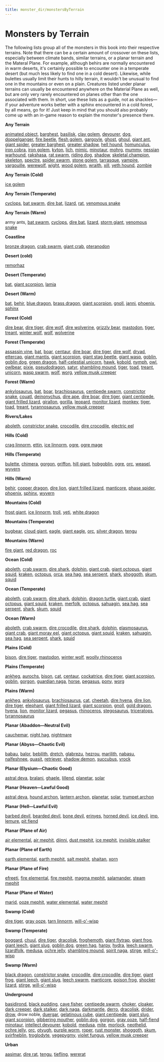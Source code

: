 ```yaml
---
title: monster_dir/monstersByTerrain
---
```

# Monsters by Terrain

The following lists group all of the monsters in this book into their respective terrains. Note that there can be a certain amount of crossover on these lists, especially between climate bands, similar terrains, or a planar terrain and the Materal Plane. For example, although behirs are normally encountered in warm deserts, it's certainly possible to encounter one in a temperate desert (but much less likely to find one in a cold desert). Likewise, while bulettes usually limit their hunts to hilly terrain, it wouldn't be unusual to find one in the mountains or even on a plain. Creatures listed under planar terrains can usually be encountered anywhere on the Material Plane as well, but are only very rarely encountered on planes other than the one associated with them. In short, use these lists as a guide, not as shackles—if your adventure works better with a sphinx encountered in a cold forest, by all means, go for it! Just keep in mind that you should also probably come up with an in-game reason to explain the monster's presence there.

**Any Terrain**

[animated object](animatedObject#_animated-object), [barghest](barghest#_barghest), [basilisk](basilisk#_basilisk), [clay golem](golem#_golem-clay), [devourer](devourer#_devourer), [dog](dog#_dog), [doppelganger](doppelganger#_doppelganger), [fire beetle](beetle#_beetle-fire), [flesh golem](golem#_golem-flesh), [gargoyle](gargoyle#_gargoyle), [ghost](ghost#_ghost), [ghoul](ghoul#_ghoul), [giant ant](ant#_ant-giant), [giant spider](spider#_spider-giant), [greater barghest](barghest#_greater-barghest), [greater shadow](shadow#_shadow-greater), [hell hound](hellHound#_hell-hound), [homunculus](homunculus#_homunculus), [iron cobra](ironCobra#_iron-cobra), [iron golem](golem#_golem-iron), [kyton](kyton#_kyton), [lich](lich#_lich), [mimic](mimic#_mimic), [minotaur](minotaur#_minotaur), [mohrg](mohrg#_mohrg), [mummy](mummy#_mummy), [nessian warhound](hellHound#_hell-hound-nessian), [rakshasa](rakshasa#_rakshasa), [rat swarm](rat#_rat-swarm), [riding dog](dog#_dog-riding), [shadow](shadow#_shadow), [skeletal champion](skeletalChampion#_skeletal-champion), [skeleton](skeleton#_skeleton), [spectre](spectre#_spectre), [spider swarm](spider#_spider-swarm), [stone golem](golem#_golem-stone), [tarrasque](tarrasque#_tarrasque), [vampire](vampire#_vampire), [vargouille](vargouille#_vargouille), [werewolf](lycanthrope#_lycanthrope-werewolf), [wight](wight#_wight), [wood golem](golem#_golem-wood), [wraith](wraith#_wraith), [xill](xill#_xill), [yeth hound](yethHound#_yeth-hound), [zombie](zombie#_zombie)

**Any Terrain (Cold)**

[ice golem](golem#_golem-ice)

**Any Terrain (Temperate)**

[cyclops](cyclops#_cyclops), [bat swarm](bat#_bat-swarm), [dire bat](bat#_bat-dire), [lizard](familiar#_lizard), [rat](familiar#_rat), [venomous snake](snake#_snake-venomous)

**Any Terrain (Warm)**

army ants, [bat swarm](bat#_bat-swarm), [cyclops](cyclops#_cyclops), [dire bat](bat#_bat-dire), [lizard](familiar#_lizard), [storm giant](giant#_giant-storm), [venomous snake](snake#_snake-venomous)

**Coastline**

[bronze dragon](dragon#_metallic-dragon-bronze), [crab swarm](crab#_crab-swarm), [giant crab](crab#_crab-giant), [pteranodon](dinosaur#_dinosaur-pteranodon)

**Desert (cold)**

[remorhaz](remorhaz#_remorhaz)

**Desert (Temperate)**

[bat](familiar#_bat), [giant scorpion](scorpion#_scorpion-giant), [lamia](lamia#_lamia)

**Desert (Warm)**

[bat](familiar#_bat), [behir](behir#_behir), [blue dragon](dragon#_chromatic-dragon-blue), [brass dragon](dragon#_metallic-dragon-brass), [giant scorpion](scorpion#_scorpion-giant), [gnoll](gnoll#_gnoll), [janni](genie#_genie-janni), [phoenix](phoenix#_phoenix), [sphinx](sphinx#_sphinx)

**Forest (Cold)**

[dire bear](bear#_bear-dire), [dire tiger](tiger#_tiger-dire), [dire wolf](wolf#_wolf-dire), [dire wolverine](wolverine#_wolverine-dire), [grizzly bear](bear#_bear-grizzly), [mastodon](elephant#_elephant-mastodon), [tiger](tiger#_tiger), [treant](treant#_treant), [winter wolf](worg#_worg-winter-wolf), [wolf](wolf#_wolf), [wolverine](wolverine#_wolverine)

**Forest (Temperate)**

[assassin vine](assassinVine#_assassin-vine), [bat](familiar#_bat), [boar](boar#_boar), [centaur](centaur#_centaur), [dire boar](boar#_boar-dire), [dire tiger](tiger#_tiger-dire), [dire wolf](wolf#_wolf-dire), [dryad](dryad#_dryad), [ettercap](ettercap#_ettercap), [giant mantis](mantis#_mantis-giant), [giant scorpion](scorpion#_scorpion-giant), [giant stag beetle](beetle#_beetle-giant), [giant wasp](wasp#_wasp-giant), [goblin](goblin#_goblin), [goblin dog](goblinDog#_goblin-dog), [green dragon](dragon#_chromatic-dragon-green), [half-celestial unicorn](halfCelestial#_half-celestial), [hawk](familiar#_hawk), [kobold](kobold#_kobold), [nymph](nymph#_nymph), [owl](familiar#_owl), [owlbear](owlbear#_owlbear), [pixie](pixie#_pixie), [pseudodragon](pseudodragon#_pseudodragon), [satyr](satyr#_satyr), [shambling mound](shamblingMound#_shambling-mound), [tiger](tiger#_tiger), [toad](familiar#_toad), [treant](treant#_treant), [unicorn](unicorn#_unicorn), [wasp swarm](wasp#_wasp-swarm), [wolf](wolf#_wolf), [worg](worg#_worg), [yellow musk creeper](yellowMuskCreeper#_yellow-musk-creeper)

**Forest (Warm)**

[ankylosaurus](dinosaur#_dinosaur-ankylosaurus), [bat](familiar#_bat), [boar](boar#_boar), [brachiosaurus](dinosaur#_dinosaur-brachiosaurus), [centipede swarm](centipede#_centipede-swarm), [constrictor snake](snake#_snake-constrictor), [couatl](couatl#_couatl), [deinonychus](dinosaur#_dinosaur-deinonychus), [dire ape](ape#_ape-dire), [dire boar](boar#_boar-dire), [dire tiger](tiger#_tiger-dire), [giant centipede](centipede#_centipede-giant), [giant frilled lizard](lizard#_lizard-giant-frilled), [girallon](girallon#_girallon), [gorilla](ape#_ape-gorilla), [leopard](cat#_cat-leopard), [monitor lizard](lizard#_lizard-monitor), [monkey](familiar#_monkey), [tiger](tiger#_tiger), [toad](familiar#_toad), [treant](treant#_treant), [tyrannosaurus](dinosaur#_dinosaur-tyrannosaurus), [yellow musk creeper](yellowMuskCreeper#_yellow-musk-creeper)

**Rivers/Lakes**

[aboleth](aboleth#_aboleth), [constrictor snake](snake#_snake-constrictor), [crocodile](crocodile#_crocodile), [dire crocodile](crocodile#_crocodile-dire), [electric eel](eel#_eel-electric)

**Hills (Cold)**

[crag linnorm](linnorm#_linnorm-crag), [ettin](ettin#_ettin), [ice linnorm](linnorm#_linnorm-ice), [ogre](ogre#_ogre), [ogre mage](oni#_oni-ogre-mage)

**Hills (Temperate)**

[bulette](bulette#_bulette), [chimera](chimera#_chimera), [gorgon](gorgon#_gorgon), [griffon](griffon#_griffon), [hill giant](giant#_giant-hill), [hobgoblin](hobgoblin#_hobgoblin), [ogre](ogre#_ogre), [orc](orc#_orc), [weasel](familiar#_weasel), [wyvern](wyvern#_wyvern)

**Hills (Warm)**

[behir](behir#_behir), [copper dragon](dragon#_metallic-dragon-copper), [dire lion](lion#_lion-dire), [giant frilled lizard](lizard#_lizard-giant-frilled), [manticore](manticore#_manticore), [phase spider](phaseSpider#_phase-spider), [phoenix](phoenix#_phoenix), [sphinx](sphinx#_sphinx), [wyvern](wyvern#_wyvern)

**Mountains (Cold)**

[frost giant](giant#_giant-frost), [ice linnorm](linnorm#_linnorm-ice), [troll](troll#_troll), [yeti](yeti#_yeti), [white dragon](dragon#_chromatic-dragon-white)

**Mountains (Temperate)**

[bugbear](bugbear#_bugbear), [cloud giant](giant#_giant-cloud), [eagle](eagle#_eagle), [giant eagle](eagle#_eagle-giant), [orc](orc#_orc), [silver dragon](dragon#_metallic-dragon-silver), [tengu](tengu#_tengu)

**Mountains (Warm)**

[fire giant](giant#_giant-fire), [red dragon](dragon#_chromatic-dragon-red), [roc](roc#_roc)

**Ocean (Cold)**

[aboleth](aboleth#_aboleth), [crab swarm](crab#_crab-swarm), [dire shark](shark#_shark-dire), [dolphin](dolphin#_dolphin), [giant crab](crab#_crab-giant), [giant octopus](octopus#_octopus-giant), [giant squid](squid#_squid-giant), [kraken](kraken#_kraken), [octopus](octopus#_octopus), [orca](dolphin#_dolphin-orca), [sea hag](seaHag#_sea-hag), [sea serpent](seaSerpent#_sea-serpent), [shark](shark#_shark), [shoggoth](shoggoth#_shoggoth), [skum](skum#_skum), [squid](squid#_squid)

**Ocean (Temperate)**

[aboleth](aboleth#_aboleth), [crab swarm](crab#_crab-swarm), [dire shark](shark#_shark-dire), [dolphin](dolphin#_dolphin), [dragon turtle](dragonTurtle#_dragon-turtle), [giant crab](crab#_crab-giant), [giant octopus](octopus#_octopus-giant), [giant squid](squid#_squid-giant), [kraken](kraken#_kraken), [merfolk](merfolk#_merfolk), [octopus](octopus#_octopus), [sahuagin](sahuagin#_sahuagin), [sea hag](seaHag#_sea-hag), [sea serpent](seaSerpent#_sea-serpent), [shark](shark#_shark), [skum](skum#_skum), [squid](squid#_squid)

**Ocean (Warm)**

[aboleth](aboleth#_aboleth), [crab swarm](crab#_crab-swarm), [dire crocodile](crocodile#_crocodile-dire), [dire shark](shark#_shark-dire), [dolphin](dolphin#_dolphin), [elasmosaurus](dinosaur#_dinosaur-elasmosaurus), [giant crab](crab#_crab-giant), [giant moray eel](eel#_eel-giant-moray), [giant octopus](octopus#_octopus-giant), [giant squid](squid#_squid-giant), [kraken](kraken#_kraken), [sahuagin](sahuagin#_sahuagin), [sea hag](seaHag#_sea-hag), [sea serpent](seaSerpent#_sea-serpent), [shark](shark#_shark), [squid](squid#_squid)

**Plains (Cold)**

[bison](herdAnimal#_herd-animal-bison), [dire tiger](tiger#_tiger-dire), [mastodon](elephant#_elephant-mastodon), [winter wolf](worg#_worg-winter-wolf), [woolly rhinoceros](rhinoceros#_rhinoceros-woolly)

**Plains (Temperate)**

[ankheg](ankheg#_ankheg), [aurochs](herdAnimal#_herd-animal-aurochs), [bison](herdAnimal#_herd-animal-bison), [cat](familiar#_cat), [centaur](centaur#_centaur), [cockatrice](cockatrice#_cockatrice), [dire tiger](tiger#_tiger-dire), [giant scorpion](scorpion#_scorpion-giant), [goblin](goblin#_goblin), [gorgon](gorgon#_gorgon), [guardian naga](naga#_naga-guardian), [horse](horse#_horse), [pegasus](pegasus#_pegasus), [pony](horse#_horse-pony), [worg](worg#_worg)

**Plains (Warm)**

[ankheg](ankheg#_ankheg), [ankylosaurus](dinosaur#_dinosaur-ankylosaurus), [brachiosaurus](dinosaur#_dinosaur-brachiosaurus), [cat](familiar#_cat), [cheetah](cat#_cat-cheetah), [dire hyena](hyena#_hyena-dire), [dire lion](lion#_lion-dire), [dire tiger](tiger#_tiger-dire), [elephant](elephant#_elephant), [giant frilled lizard](lizard#_lizard-giant-frilled), [giant scorpion](scorpion#_scorpion-giant), [gnoll](gnoll#_gnoll), [gold dragon](dragon#_metallic-dragon-gold), [hyena](hyena#_hyena), [lion](lion#_lion), [monitor lizard](lizard#_lizard-monitor), [pegasus](pegasus#_pegasus), [rhinoceros](rhinoceros#_rhinoceros), [stegosaurus](dinosaur#_dinosaur-stegosaurus), [triceratops](dinosaur#_dinosaur-triceratops), [tyrannosaurus](dinosaur#_dinosaur-tyrannosaurus)

**Planar (Abaddon—Neutral Evil)**

[cauchemar](nightmare#_nightmare-cauchemar), [night hag](nightHag#_night-hag), [nightmare](nightmare#_nightmare)

**Planar (Abyss—Chaotic Evil)**

[babau](demon#_demon-babau), [balor](demon#_demon-balor), [bebilith](bebilith#_bebilith), [dretch](demon#_demon-dretch), [glabrezu](demon#_demon-glabrezu), [hezrou](demon#_demon-hezrou), [marilith](demon#_demon-marilith), [nabasu](demon#_demon-nabasu), [nalfeshnee](demon#_demon-nalfeshnee), [quasit](demon#_demon-quasit), [retriever](retriever#_retriever), [shadow demon](demon#_demon-shadow), [succubus](demon#_demon-succubus), [vrock](demon#_demon-vrock)

**Planar (Elysium—Chaotic Good)**

[astral deva](angel#_angel-astral-deva), [bralani](azata#_azata-bralani), [ghaele](azata#_azata-ghaele), [lillend](azata#_azata-lillend), [planetar](angel#_angel-planetar), [solar](angel#_angel-solar)

**Planar (Heaven—Lawful Good)**

[astral deva](angel#_angel-astral-deva), [hound archon](archon#_archon-hound), [lantern archon](archon#_archon-lantern), [planetar](angel#_angel-planetar), [solar](angel#_angel-solar), [trumpet archon](archon#_archon-trumpet)

**Planar (Hell—Lawful Evil)**

[barbed devil](devil#_devil-barbed), [bearded devil](devil#_devil-bearded), [bone devil](devil#_devil-bone), [erinyes](devil#_devil-erinyes), [horned devil](devil#_devil-horned), [ice devil](devil#_devil-ice), [imp](devil#_devil-imp), [lemure](devil#_devil-lemure), [pit fiend](devil#_devil-pit-fiend)

**Planar (Plane of Air)**

[air elemental](elemental#_elemental-air), [air mephit](mephit#_mephit), [djinni](genie#_genie-djinni), [dust mephit](mephit#_mephit), [ice mephit](mephit#_mephit), [invisible stalker](invisibleStalker#_invisible-stalker)

**Planar (Plane of Earth)**

[earth elemental](elemental#_elemental-earth), [earth mephit](mephit#_mephit), [salt mephit](mephit#_mephit), [shaitan](genie#_genie-shaitan), [xorn](xorn#_xorn)

**Planar (Plane of Fire)**

[efreeti](genie#_genie-efreeti), [fire elemental](elemental#_elemental-fire), [fire mephit](mephit#_mephit), [magma mephit](mephit#_mephit), [salamander](salamander#_salamander), [steam mephit](mephit#_mephit)

**Planar (Plane of Water)**

[marid](genie#_genie-marid), [ooze mephit](mephit#_mephit), [water elemental](elemental#_elemental-water), [water mephit](mephit#_mephit)

**Swamp (Cold)**

[dire tiger](tiger#_tiger-dire), [gray ooze](grayOoze#_gray-ooze), [tarn linnorm](linnorm#_linnorm-tarn), [will-o'-wisp](willOWisp#_will-o-wisp)

**Swamp (Temperate)**

[boggard](boggard#_boggard), [chuul](chuul#_chuul), [dire tiger](tiger#_tiger-dire), [dracolisk](halfDragon#_half-dragon), [froghemoth](froghemoth#_froghemoth), [giant flytrap](flytrap#_flytrap-giant), [giant frog](frog#_frog-giant), [giant leech](leech#_leech-giant), [giant slug](slug#_slug-giant), [goblin dog](goblinDog#_goblin-dog), [green hag](greenHag#_green-hag), [harpy](harpy#_harpy), [hydra](hydra#_hydra), [leech swarm](leech#_leech-swarm), [lizardfolk](lizardfolk#_lizardfolk), [medusa](medusa#_medusa), [ochre jelly](ochreJelly#_ochre-jelly), [shambling mound](shamblingMound#_shambling-mound), [spirit naga](naga#_naga-spirit), [stirge](stirge#_stirge), [will-o'-wisp](willOWisp#_will-o-wisp)

**Swamp (Warm)**

[black dragon](dragon#_chromatic-dragon-black), [constrictor snake](snake#_snake-constrictor), [crocodile](crocodile#_crocodile), [dire crocodile](crocodile#_crocodile-dire), [dire tiger](tiger#_tiger-dire), [giant frog](frog#_frog-giant), [giant leech](leech#_leech-giant), [giant slug](slug#_slug-giant), [leech swarm](leech#_leech-swarm), [manticore](manticore#_manticore), [poison frog](frog#_frog-poison), [shocker lizard](shockerLizard#_shocker-lizard), [stirge](stirge#_stirge), [will-o'-wisp](willOWisp#_will-o-wisp)

**Underground**

[basidirond](basidirond#_basidirond), [black pudding](blackPudding#_black-pudding), [cave fisher](caveFisher#_cave-fisher), [centipede swarm](centipede#_centipede-swarm), [choker](choker#_choker), [cloaker](cloaker#_cloaker), [dark creeper](darkCreeper#_dark-creeper), [dark stalker](darkStalker#_dark-stalker), [dark naga](naga#_naga-dark), [darkmantle](darkmantle#_darkmantle), [derro](derro#_derro), [dracolisk](halfDragon#_half-dragon), [drider](drider#_drider), [drow](drow#_drow), drow noble, [duergar](duergar#_duergar), [gelatinous cube](gelatinousCube#_gelatinous-cube), [giant centipede](centipede#_centipede-giant), [giant slug](slug#_slug-giant), [giant scorpion](scorpion#_scorpion-giant), [gibbering mouther](gibberingMouther#_gibbering-mouther), [goblin dog](goblinDog#_goblin-dog), [gorgon](gorgon#_gorgon), [gray ooze](grayOoze#_gray-ooze), [half-fiend minotaur](halfFiend#_half-fiend), [intellect devourer](intellectDevourer#_intellect-devourer), [kobold](kobold#_kobold), [medusa](medusa#_medusa), [mite](mite#_mite), [morlock](morlock#_morlock), [neothelid](neothelid#_neothelid), [ochre jelly](ochreJelly#_ochre-jelly), [orc](orc#_orc), [otyugh](otyugh#_otyugh), [purple worm](purpleWorm#_purple-worm), [roper](roper#_roper), [rust monster](rustMonster#_rust-monster), [shoggoth](shoggoth#_shoggoth), [skum](skum#_skum), [svirfneblin](svirfneblin#_svirfneblin), [troglodyte](troglodyte#_troglodyte), [vegepygmy](vegepygmy#_vegepygmy), [violet fungus](violetFungus#_violet-fungus), [yellow musk creeper](yellowMuskCreeper#_yellow-musk-creeper)

**Urban**

[aasimar](aasimar#_aasimar), [dire rat](rat#_rat-dire), [tengu](tengu#_tengu), [tiefling](tiefling#_tiefling), [wererat](lycanthrope#_lycanthrope-wererat)

